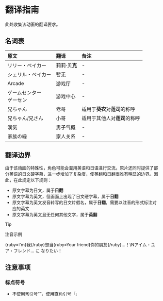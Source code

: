 # 翻译指南

此处收集该动画的翻译要求。

## 名词表

| 原文                       | 翻译          | 备注                           |
| :------------------------- | :------------ | :----------------------------- |
| リリー・ベイカー           | 莉莉·贝**克** | -                              |
| シェリル・ベイカー         | 暂无          | -                              |
| Arcade                     | 游戏厅        | -                              |
| ゲームセンター<br>ゲーセン | 游戏中心      | -                              |
| 兄ちゃん                   | 老哥          | 适用于**葵衣**对**莲司**的称呼 |
| 兄ちゃん/兄さん            | 小哥          | 适用于其他人对**莲司**的称呼   |
| 漢気                       | 男子气概      | -                              |
| 家族の縁                   | 家人关系      | -                              |

## 翻译边界

由于该动画的特殊性，角色可能会混用英语和日语进行交流。原片还同时提供了部分英语的日文硬字幕，进一步增加了复杂度，使英翻和日翻很难有明显的边界。因此，在此规定以下规则：

+ 原文字幕为日文，属于**日翻**
+ 原文字幕为英文，但画面上出现了日文硬字幕，属于**日翻**
+ 原文字幕为英文发音转写的日文片假名，属于**日翻**，需要以注音的形式标注对应的英文
+ 原文字幕为英文且无任何其他文字，属于**英翻**

> [!TIP]
> 注音示例
>
> {ruby=I'm}我{/ruby}想当{ruby=Your friend}你的朋友{/ruby}…！\Nアイム・ユア・フレンド… に なりたい！

## 注意事项

### 标点符号

+ 不使用弯引号“”，使用直角引号「」
